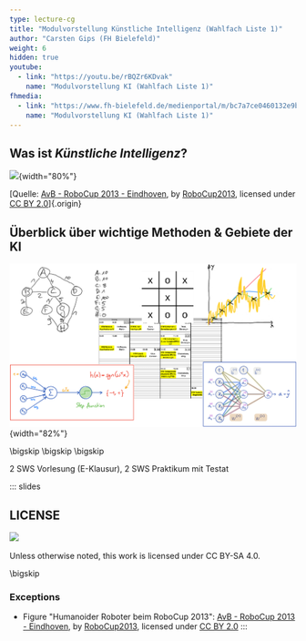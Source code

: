 ```yaml
---
type: lecture-cg
title: "Modulvorstellung Künstliche Intelligenz (Wahlfach Liste 1)"
author: "Carsten Gips (FH Bielefeld)"
weight: 6
hidden: true
youtube:
  - link: "https://youtu.be/rBQZr6KDvak"
    name: "Modulvorstellung KI (Wahlfach Liste 1)"
fhmedia:
  - link: "https://www.fh-bielefeld.de/medienportal/m/bc7a7ce0460132e9bd7c7f58042ccd93c7b3b89632e1a0e2641ddac2aa6710e8cfca3771fe6cf446804d52f5ee2c174352e15d5aea972d84f6ac7109c40405c9"
    name: "Modulvorstellung KI (Wahlfach Liste 1)"
---
```



## Was ist _Künstliche Intelligenz_?

![](https://live.staticflickr.com/2889/10151827605_911e35be10_c_d.jpg){width="80%"}

[Quelle: [AvB - RoboCup 2013 - Eindhoven](https://www.flickr.com/photos/80267257@N05/10151827605), by [RoboCup2013](https://www.flickr.com/photos/80267257@N05), licensed under [CC BY 2.0](https://creativecommons.org/licenses/by/2.0/?ref=ccsearch&atype=rich)]{.origin}


## Überblick über wichtige Methoden & Gebiete der KI

![](images/teaser.png){width="82%"}

\bigskip
\bigskip
\bigskip

2 SWS Vorlesung (E-Klausur), 2 SWS Praktikum mit Testat







<!-- DO NOT REMOVE - THIS IS A LAST SLIDE TO INDICATE THE LICENSE AND POSSIBLE EXCEPTIONS (IMAGES, ...). -->
::: slides
## LICENSE
![](https://licensebuttons.net/l/by-sa/4.0/88x31.png)

Unless otherwise noted, this work is licensed under CC BY-SA 4.0.

\bigskip

### Exceptions
*   Figure "Humanoider Roboter beim RoboCup 2013": [AvB - RoboCup 2013 - Eindhoven](https://www.flickr.com/photos/80267257@N05/10151827605), by [RoboCup2013](https://www.flickr.com/photos/80267257@N05), licensed under [CC BY 2.0](https://creativecommons.org/licenses/by/2.0/?ref=ccsearch&atype=rich)
:::
